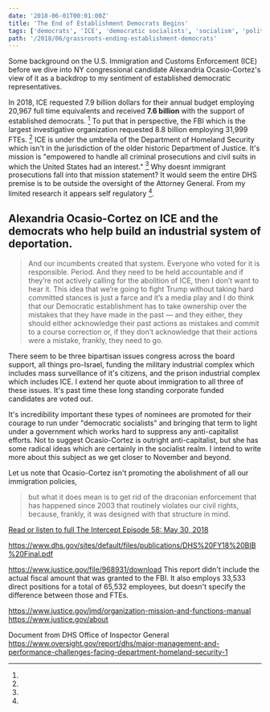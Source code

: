 ```yaml
---
date: '2018-06-01T00:01:00Z'
title: 'The End of Establishment Democrats Begins'
tags: ['democrats', 'ICE', 'democratic socialists', 'socialism', 'politics']
path: '/2018/06/grassroots-ending-establishment-democrats'
---
```


Some background on the U.S. Immigration and Customs Enforcement (ICE) before we
dive into NY congressional candidate Alexandria Ocasio-Cortez's view of it as a
backdrop to my sentiment of established democratic representatives.

In 2018, ICE requested 7.9 billion dollars for their annual budget employing
20,967 full time equivalents and received **7.6 billion** with the support of
established democrats. [^1] To put that in perspective, the FBI which is the
largest investigative organization requested 8.8 billion employing 31,999 FTEs.
[^2] ICE is under the umbrella of the Department of Homeland Security which
isn't in the jurisdiction of the older historic Department of Justice. It's
mission is "empowered to handle all criminal prosecutions and civil suits in
which the United States had an interest." [^3] Why doesnt immigrant prosecutions
fall into that mission statement? It would seem the entire DHS premise is to be
outside the oversight of the Attorney General. From my limited research it
appears self regulatory [^4].

## Alexandria Ocasio-Cortez on ICE and the democrats who help build an industrial system of deportation.

> And our incumbents created that system. Everyone who voted for it is
> responsible. Period. And they need to be held accountable and if they’re not
> actively calling for the abolition of ICE, then I don’t want to hear it. This
> idea that we’re going to fight Trump without taking hard committed stances is
> just a farce and it’s a media play and I do think that our Democratic
> establishment has to take ownership over the mistakes that they have made in
> the past — and they either, they should either acknowledge their past actions
> as mistakes and commit to a course correction or, if they don’t acknowledge
> that their actions were a mistake, frankly, they need to go.

There seem to be three bipartisan issues congress across the board support, all
things pro-Israel, funding the military industrial complex which includes mass
surveillance of it's citizens, and the prison industrial complex which includes
ICE. I extend her quote about immigration to all three of these issues. It's
past time these long standing corporate funded candidates are voted out.

It's incredibility important these types of nominees are promoted for their
courage to run under "democratic socialists" and bringing that term to light
under a government which works hard to suppress any anti-capitalist efforts. Not
to suggest Ocasio-Cortez is outright anti-capitalist, but she has some radical
ideas which are certainly in the socialist realm. I intend to write more about
this subject as we get closer to November and beyond.

Let us note that Ocasio-Cortez isn't promoting the abolishment of all our
immigration policies,

> but what it does mean is to get rid of the draconian enforcement that has
> happened since 2003 that routinely violates our civil rights, because,
> frankly, it was designed with that structure in mind.

[Read or listen to full The Intercept Episode 58: May 30, 2018](https://theintercept.com/2018/05/30/white-fear-as-the-gop-veers-toward-fascism-establishment-democrats-face-a-grassroots-insurgency/)

[^1]:

  https://www.dhs.gov/sites/default/files/publications/DHS%20FY18%20BIB%20Final.pdf

[^2]:

  https://www.justice.gov/file/968931/download This report didn't include the
  actual fiscal amount that was granted to the FBI. It also employs 33,533
  direct positions for a total of 65,532 employees, but doesn't specify the
  difference between those and FTEs.

[^3]:

  https://www.justice.gov/jmd/organization-mission-and-functions-manual
  https://www.justice.gov/about

[^4]:

  Document from DHS Office of Inspector General
  https://www.oversight.gov/report/dhs/major-management-and-performance-challenges-facing-department-homeland-security-1
